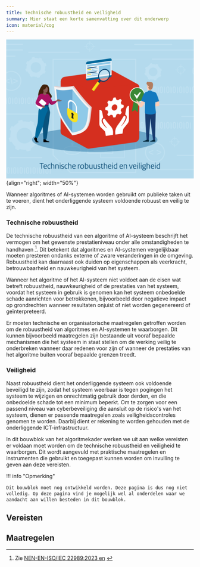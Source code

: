 ```yaml
---
title: Technische robuustheid en veiligheid
summary: Hier staat een korte samenvatting over dit onderwerp
icon: material/cog
---
```


![technische-robuustheid-en-veiligheid](../../afbeeldingen/bouwblokken/technische-robuustheid-en-veiligheid.jpg "visuele weergave technische robuustheid en veiligheid"){align="right"; width="50%"}

Wanneer algoritmes of AI-systemen worden gebruikt om publieke taken uit te voeren, dient het onderliggende systeem voldoende robuust en veilig te zijn.  

### Technische robuustheid 
De technische robuustheid van een algoritme of AI-systeem beschrijft het vermogen om het gewenste prestatieniveau onder alle omstandigheden te handhaven [^1]. 
Dit betekent dat algoritmes en AI-systemen vergelijkbaar moeten presteren ondanks externe of zware veranderingen in de omgeving. 
Robuustheid kan daarnaast ook duiden op eigenschappen als veerkracht, betrouwbaarheid en nauwkeurigheid van het systeem.

Wanneer het algoritme of het AI-systeem niet voldoet aan de eisen wat betreft robuustheid, nauwkeurigheid of de prestaties van het systeem, voordat het systeem in gebruik is genomen kan het systeem onbedoelde schade aanrichten voor betrokkenen, bijvoorbeeld door negatieve impact op grondrechten wanneer resultaten onjuist of niet worden gegenereerd of geïnterpreteerd. 

Er moeten technische en organisatorische maatregelen getroffen worden om de robuustheid van algoritmes en AI-systemen te waarborgen. 
Dit kunnen bijvoorbeeld maatregelen zijn bestaande uit vooraf bepaalde mechanismen die het systeem in staat stellen om de werking veilig te onderbreken wanneer daar redenen voor zijn of wanneer de prestaties van het algoritme buiten vooraf bepaalde grenzen treedt.  

### Veiligheid 
Naast robuustheid dient het onderliggende systeem ook voldoende beveiligd te zijn, zodat het systeem weerbaar is tegen pogingen het systeem te wijzigen en onrechtmatig gebruik door derden, en die onbedoelde schade tot een minimum beperkt. 
Om te zorgen voor een passend niveau van cyberbeveiliging die aansluit op de risico's van het systeem, dienen er passende maatregelen zoals veiligheidscontroles genomen te worden. 
Daarbij dient er rekening te worden gehouden met de onderliggende ICT-infrastructuur.  

In dit bouwblok van het algoritmekader werken we uit aan welke vereisten er voldaan moet worden om de technische robuustheid en veiligheid te waarborgen. 
Dit wordt aangevuld met praktische maatregelen en instrumenten die gebruikt en toegepast kunnen worden om invulling te geven aan deze vereisten.  

[^1]: Zie [NEN-EN-ISO/IEC 22989:2023 en](https://www.nen.nl/nen-en-iso-iec-22989-2023-en-312642) [^2] 
[^2]: Hoewel het gebruik van de NEN-ISO-normen in het Algoritmekader auteursrechtelijk is beschermd, heeft het Nederlands Normalisatie Instituut (NEN) voor het gebruik in het Algoritmekader toestemming verleend. Zie [nen.nl](https://www.nen.nl/) voor meer informatie over NEN en het gebruik van hun producten. 

!!! info "Opmerking"

    Dit bouwblok moet nog ontwikkeld worden. Deze pagina is dus nog niet volledig. Op deze pagina vind je mogelijk wel al onderdelen waar we aandacht aan willen besteden in dit bouwblok. 


## Vereisten

<!-- list_vereisten onderwerp/technische-robuustheid-en-veiligheid -->

## Maatregelen

<!-- list_maatregelen onderwerp/technische-robuustheid-en-veiligheid -->
